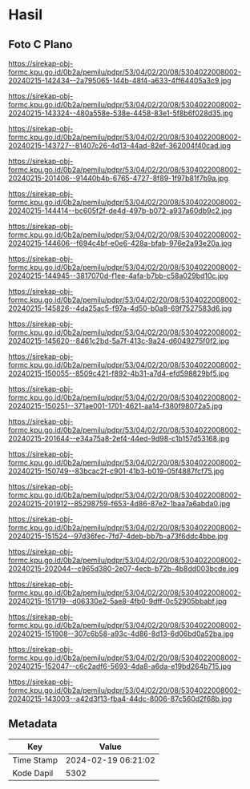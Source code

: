 # Hasil

## Foto C Plano

https://sirekap-obj-formc.kpu.go.id/0b2a/pemilu/pdpr/53/04/02/20/08/5304022008002-20240215-142434--2a795065-144b-48f4-a633-4ff64405a3c9.jpg

https://sirekap-obj-formc.kpu.go.id/0b2a/pemilu/pdpr/53/04/02/20/08/5304022008002-20240215-143324--480a558e-538e-4458-83e1-5f8b6f028d35.jpg

https://sirekap-obj-formc.kpu.go.id/0b2a/pemilu/pdpr/53/04/02/20/08/5304022008002-20240215-143727--81407c26-4d13-44ad-82ef-362004f40cad.jpg

https://sirekap-obj-formc.kpu.go.id/0b2a/pemilu/pdpr/53/04/02/20/08/5304022008002-20240215-201406--91440b4b-6765-4727-8f89-1f97b81f7b9a.jpg

https://sirekap-obj-formc.kpu.go.id/0b2a/pemilu/pdpr/53/04/02/20/08/5304022008002-20240215-144414--bc605f2f-de4d-497b-b072-a937a60db9c2.jpg

https://sirekap-obj-formc.kpu.go.id/0b2a/pemilu/pdpr/53/04/02/20/08/5304022008002-20240215-144606--f694c4bf-e0e6-428a-bfab-976e2a93e20a.jpg

https://sirekap-obj-formc.kpu.go.id/0b2a/pemilu/pdpr/53/04/02/20/08/5304022008002-20240215-144945--3817070d-f1ee-4afa-b7bb-c58a029bd10c.jpg

https://sirekap-obj-formc.kpu.go.id/0b2a/pemilu/pdpr/53/04/02/20/08/5304022008002-20240215-145826--4da25ac5-f97a-4d50-b0a8-69f7527583d6.jpg

https://sirekap-obj-formc.kpu.go.id/0b2a/pemilu/pdpr/53/04/02/20/08/5304022008002-20240215-145620--8461c2bd-5a7f-413c-9a24-d6049275f0f2.jpg

https://sirekap-obj-formc.kpu.go.id/0b2a/pemilu/pdpr/53/04/02/20/08/5304022008002-20240215-150055--8509c421-f892-4b31-a7d4-efd598829bf5.jpg

https://sirekap-obj-formc.kpu.go.id/0b2a/pemilu/pdpr/53/04/02/20/08/5304022008002-20240215-150251--371ae001-1701-4621-aa14-f380f98072a5.jpg

https://sirekap-obj-formc.kpu.go.id/0b2a/pemilu/pdpr/53/04/02/20/08/5304022008002-20240215-201644--e34a75a8-2ef4-44ed-9d98-c1b157d53168.jpg

https://sirekap-obj-formc.kpu.go.id/0b2a/pemilu/pdpr/53/04/02/20/08/5304022008002-20240215-150749--83bcac2f-c901-41b3-b019-05f4887fcf75.jpg

https://sirekap-obj-formc.kpu.go.id/0b2a/pemilu/pdpr/53/04/02/20/08/5304022008002-20240215-201912--85298759-f653-4d86-87e2-1baa7a6abda0.jpg

https://sirekap-obj-formc.kpu.go.id/0b2a/pemilu/pdpr/53/04/02/20/08/5304022008002-20240215-151524--97d36fec-7fd7-4deb-bb7b-a73f6ddc4bbe.jpg

https://sirekap-obj-formc.kpu.go.id/0b2a/pemilu/pdpr/53/04/02/20/08/5304022008002-20240215-202044--c965d380-2e07-4ecb-b72b-4b8dd003bcde.jpg

https://sirekap-obj-formc.kpu.go.id/0b2a/pemilu/pdpr/53/04/02/20/08/5304022008002-20240215-151719--d06330e2-5ae8-4fb0-9dff-0c52905bbabf.jpg

https://sirekap-obj-formc.kpu.go.id/0b2a/pemilu/pdpr/53/04/02/20/08/5304022008002-20240215-151908--307c6b58-a93c-4d86-8d13-6d06bd0a52ba.jpg

https://sirekap-obj-formc.kpu.go.id/0b2a/pemilu/pdpr/53/04/02/20/08/5304022008002-20240215-152047--c6c2adf6-5693-4da8-a6da-e19bd264b715.jpg

https://sirekap-obj-formc.kpu.go.id/0b2a/pemilu/pdpr/53/04/02/20/08/5304022008002-20240215-143003--a42d3f13-fba4-44dc-8006-87c560d2f68b.jpg


## Metadata

| Key        | Value               |
| ---------- | ------------------- |
| Time Stamp | 2024-02-19 06:21:02 |
| Kode Dapil | 5302                |



